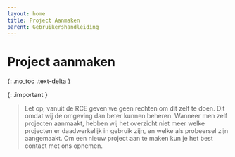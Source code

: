 ```yaml
---
layout: home
title: Project Aanmaken
parent: Gebruikershandleiding
---
```


# Project aanmaken

{: .no_toc .text-delta }


{: .important }
> Let op, vanuit de RCE geven we geen rechten om dit zelf te doen. Dit omdat wij de omgeving dan beter kunnen beheren.
> Wanneer men zelf projecten aanmaakt, hebben wij het overzicht niet meer welke projecten er daadwerkelijk in gebruik zijn, en welke als probeersel zijn aangemaakt.
> Om een nieuw project aan te maken kun je het best contact met ons opnemen. 

